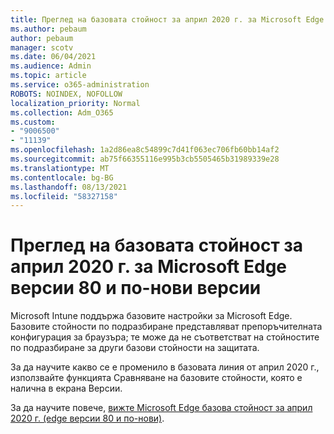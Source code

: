 ```yaml
---
title: Преглед на базовата стойност за април 2020 г. за Microsoft Edge версии 80 и по-нови версии
ms.author: pebaum
author: pebaum
manager: scotv
ms.date: 06/04/2021
ms.audience: Admin
ms.topic: article
ms.service: o365-administration
ROBOTS: NOINDEX, NOFOLLOW
localization_priority: Normal
ms.collection: Adm_O365
ms.custom:
- "9006500"
- "11139"
ms.openlocfilehash: 1a2d86ea8c54899c7d41f063ec706fb60bb14af2
ms.sourcegitcommit: ab75f66355116e995b3cb5505465b31989339e28
ms.translationtype: MT
ms.contentlocale: bg-BG
ms.lasthandoff: 08/13/2021
ms.locfileid: "58327158"
---
```

# <a name="view-the-april-2020-baseline-for-microsoft-edge-versions-80-and-later"></a>Преглед на базовата стойност за април 2020 г. за Microsoft Edge версии 80 и по-нови версии

Microsoft Intune поддържа базовите настройки за Microsoft Edge. Базовите стойности по подразбиране представляват препоръчителната конфигурация за браузъра; те може да не съответстват на стойностите по подразбиране за други базови стойности на защитата.

За да научите какво се е променило в базовата линия от април 2020 г., използвайте функцията Сравняване на базовите стойности, която е налична в екрана Версии.

За да научите повече, [вижте Microsoft Edge базова стойност за април 2020 г. (edge версии 80 и по-нови)](https://docs.microsoft.com/mem/intune/protect/security-baseline-settings-edge?pivots=edge-april-2020).